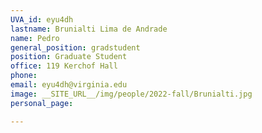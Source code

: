 ```yaml
---
UVA_id: eyu4dh
lastname: Brunialti Lima de Andrade
name: Pedro
general_position: gradstudent
position: Graduate Student
office: 119 Kerchof Hall
phone: 
email: eyu4dh@virginia.edu
image: __SITE_URL__/img/people/2022-fall/Brunialti.jpg 
personal_page:

---
```

